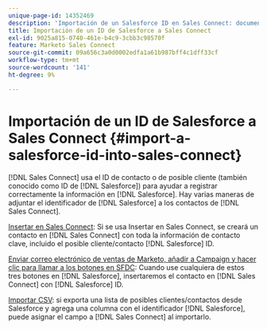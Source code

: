 ```yaml
---
unique-page-id: 14352469
description: 'Importación de un Salesforce ID en Sales Connect: documentos de Marketo: documentación del producto'
title: Importación de un ID de Salesforce a Sales Connect
exl-id: 9025a815-0740-461e-b4c9-3cbb3c98570f
feature: Marketo Sales Connect
source-git-commit: 09a656c3a0d0002edfa1a61b987bff4c1dff33cf
workflow-type: tm+mt
source-wordcount: '141'
ht-degree: 9%

---
```


# Importación de un ID de Salesforce a Sales Connect {#import-a-salesforce-id-into-sales-connect}

[!DNL Sales Connect] usa el ID de contacto o de posible cliente (también conocido como ID de [!DNL Salesforce]) para ayudar a registrar correctamente la información en [!DNL Salesforce]. Hay varias maneras de adjuntar el identificador de [!DNL Salesforce] a los contactos de [!DNL Sales Connect].

[Insertar en Sales Connect](/help/marketo/product-docs/marketo-sales-connect/crm/salesforce-customization/push-to-sales-connect.md): Si se usa Insertar en Sales Connect, se creará un contacto en
[!DNL Sales Connect] con toda la información de contacto clave, incluido el posible cliente/contacto
[!DNL Salesforce] ID.

[Enviar correo electrónico de ventas de Marketo, añadir a Campaign y hacer clic para llamar a los botones en SFDC](/help/marketo/product-docs/marketo-sales-connect/crm/salesforce-customization/how-to-install-sales-connect-buttons-in-salesforce.md): Cuando use cualquiera de estos tres botones en
[!DNL Salesforce], insertaremos el contacto en
[!DNL Sales Connect] con
[!DNL Salesforce] ID.

[Importar CSV](/help/marketo/product-docs/marketo-sales-connect/people/managing-contacts/import-contacts-via-csv.md): si exporta una lista de posibles clientes/contactos desde Salesforce y agrega una columna con el identificador [!DNL Salesforce], puede asignar el campo a [!DNL Sales Connect] al importarlo.
